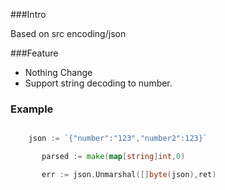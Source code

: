 ###Intro 

 Based on src encoding/json

###Feature
 
  * Nothing Change
  * Support string decoding to number.


### Example

```go

	json := `{"number":"123","number2":123}`

       parsed := make(map[string]int,0)

       err := json.Unmarshal([]byte(json),ret)

    
```


